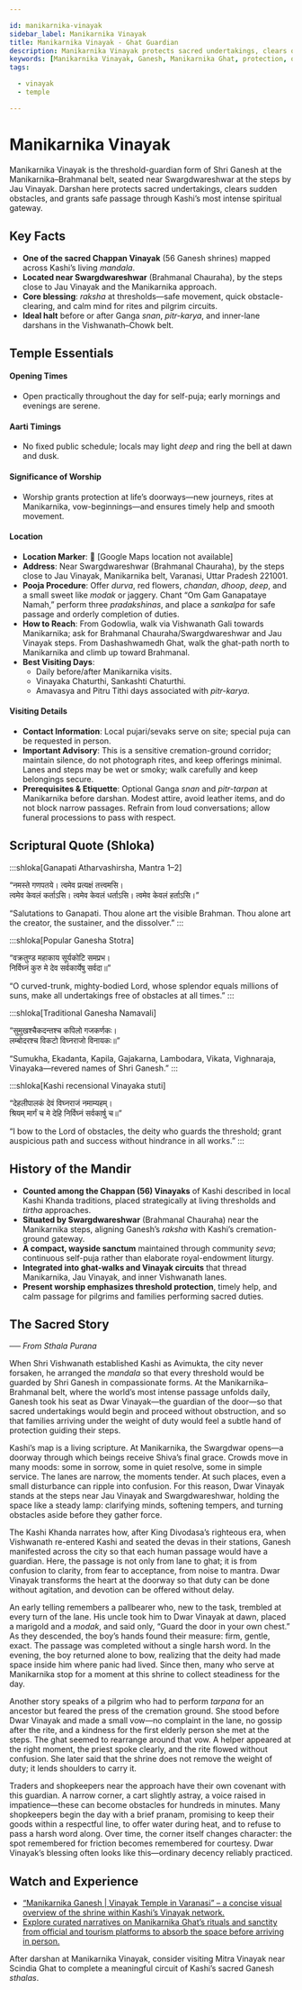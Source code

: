 ```yaml
---

id: manikarnika-vinayak
sidebar_label: Manikarnika Vinayak
title: Manikarnika Vinayak - Ghat Guardian
description: Manikarnika Vinayak protects sacred undertakings, clears obstacles, and grants safe passage through the spiritual gateway of Manikarnika Ghat.
keywords: [Manikarnika Vinayak, Ganesh, Manikarnika Ghat, protection, obstacles, safe passage]
tags:

  - vinayak
  - temple

---
```


# Manikarnika Vinayak

Manikarnika Vinayak is the threshold-guardian form of Shri Ganesh at the Manikarnika–Brahmanal belt, seated near Swargdwareshwar at the steps by Jau Vinayak. Darshan here protects sacred undertakings, clears sudden obstacles, and grants safe passage through Kashi’s most intense spiritual gateway.

## Key Facts

  * **One of the sacred Chappan Vinayak** (56 Ganesh shrines) mapped across Kashi’s living *mandala*.
  * **Located near Swargdwareshwar** (Brahmanal Chauraha), by the steps close to Jau Vinayak and the Manikarnika approach.
  * **Core blessing**: *raksha* at thresholds—safe movement, quick obstacle-clearing, and calm mind for rites and pilgrim circuits.
  * **Ideal halt** before or after Ganga *snan*, *pitr-karya*, and inner-lane darshans in the Vishwanath–Chowk belt.

## Temple Essentials

#### Opening Times

  * Open practically throughout the day for self-puja; early mornings and evenings are serene.

#### Aarti Timings

  * No fixed public schedule; locals may light *deep* and ring the bell at dawn and dusk.

#### Significance of Worship

  * Worship grants protection at life’s doorways—new journeys, rites at Manikarnika, vow-beginnings—and ensures timely help and smooth movement.

#### Location

  * **Location Marker**: 📍 [Google Maps location not available]
  * **Address**: Near Swargdwareshwar (Brahmanal Chauraha), by the steps close to Jau Vinayak, Manikarnika belt, Varanasi, Uttar Pradesh 221001.
  * **Pooja Procedure**: Offer *durva*, red flowers, *chandan*, *dhoop*, *deep*, and a small sweet like *modak* or jaggery. Chant “Om Gam Ganapataye Namah,” perform three *pradakshinas*, and place a *sankalpa* for safe passage and orderly completion of duties.
  * **How to Reach**: From Godowlia, walk via Vishwanath Gali towards Manikarnika; ask for Brahmanal Chauraha/Swargdwareshwar and Jau Vinayak steps. From Dashashwamedh Ghat, walk the ghat-path north to Manikarnika and climb up toward Brahmanal.
  * **Best Visiting Days**:
      * Daily before/after Manikarnika visits.
      * Vinayaka Chaturthi, Sankashti Chaturthi.
      * Amavasya and Pitru Tithi days associated with *pitr-karya*.

#### Visiting Details

  * **Contact Information**: Local pujari/sevaks serve on site; special puja can be requested in person.
  * **Important Advisory**: This is a sensitive cremation-ground corridor; maintain silence, do not photograph rites, and keep offerings minimal. Lanes and steps may be wet or smoky; walk carefully and keep belongings secure.
  * **Prerequisites & Etiquette**: Optional Ganga *snan* and *pitr-tarpan* at Manikarnika before darshan. Modest attire, avoid leather items, and do not block narrow passages. Refrain from loud conversations; allow funeral processions to pass with respect.

## Scriptural Quote (Shloka)

:::shloka[Ganapati Atharvashirsha, Mantra 1–2]

“नमस्ते गणपतये। त्वमेव प्रत्यक्षं तत्त्वमसि। <br/> त्वमेव केवलं कर्ताऽसि। त्वमेव केवलं धर्ताऽसि। त्वमेव केवलं हर्ताऽसि।”

“Salutations to Ganapati. Thou alone art the visible Brahman. Thou alone art the creator, the sustainer, and the dissolver.”
:::

:::shloka[Popular Ganesha Stotra]

“वक्रतुण्ड महाकाय सूर्यकोटि समप्रभ। <br/>
निर्विघ्नं कुरु मे देव सर्वकार्येषु सर्वदा॥”

“O curved-trunk, mighty-bodied Lord, whose splendor equals millions of suns, make all undertakings free of obstacles at all times.”
:::

:::shloka[Traditional Ganesha Namavali]

“सुमुखश्चैकदन्तश्च कपिलो गजकर्णकः। <br/>
लम्बोदरश्च विकटो विघ्नराजो विनायकः॥”

“Sumukha, Ekadanta, Kapila, Gajakarna, Lambodara, Vikata, Vighnaraja, Vinayaka—revered names of Shri Ganesh.”
:::

:::shloka[Kashi recensional Vinayaka stuti]

“देहलीपालकं देवं विघ्नराजं नमाम्यहम्। <br/>
श्रियम् मार्गं च मे देहि निर्विघ्नं सर्वकार्षु च॥”

“I bow to the Lord of obstacles, the deity who guards the threshold; grant auspicious path and success without hindrance in all works.”
:::

## History of the Mandir

  * **Counted among the Chappan (56) Vinayaks** of Kashi described in local Kashi Khanda traditions, placed strategically at living thresholds and *tirtha* approaches.
  * **Situated by Swargdwareshwar** (Brahmanal Chauraha) near the Manikarnika steps, aligning Ganesh’s *raksha* with Kashi’s cremation-ground gateway.
  * **A compact, wayside sanctum** maintained through community *seva*; continuous self-puja rather than elaborate royal-endowment liturgy.
  * **Integrated into ghat-walks and Vinayak circuits** that thread Manikarnika, Jau Vinayak, and inner Vishwanath lanes.
  * **Present worship emphasizes threshold protection**, timely help, and calm passage for pilgrims and families performing sacred duties.

## The Sacred Story

*── From Sthala Purana*

When Shri Vishwanath established Kashi as Avimukta, the city never forsaken, he arranged the *mandala* so that every threshold would be guarded by Shri Ganesh in compassionate forms. At the Manikarnika–Brahmanal belt, where the world’s most intense passage unfolds daily, Ganesh took his seat as Dwar Vinayak—the guardian of the door—so that sacred undertakings would begin and proceed without obstruction, and so that families arriving under the weight of duty would feel a subtle hand of protection guiding their steps.

Kashi’s map is a living scripture. At Manikarnika, the Swargdwar opens—a doorway through which beings receive Shiva’s final grace. Crowds move in many moods: some in sorrow, some in quiet resolve, some in simple service. The lanes are narrow, the moments tender. At such places, even a small disturbance can ripple into confusion. For this reason, Dwar Vinayak stands at the steps near Jau Vinayak and Swargdwareshwar, holding the space like a steady lamp: clarifying minds, softening tempers, and turning obstacles aside before they gather force.

The Kashi Khanda narrates how, after King Divodasa’s righteous era, when Vishwanath re-entered Kashi and seated the devas in their stations, Ganesh manifested across the city so that each human passage would have a guardian. Here, the passage is not only from lane to ghat; it is from confusion to clarity, from fear to acceptance, from noise to mantra. Dwar Vinayak transforms the heart at the doorway so that duty can be done without agitation, and devotion can be offered without delay.

An early telling remembers a pallbearer who, new to the task, trembled at every turn of the lane. His uncle took him to Dwar Vinayak at dawn, placed a marigold and a *modak*, and said only, “Guard the door in your own chest.” As they descended, the boy’s hands found their measure: firm, gentle, exact. The passage was completed without a single harsh word. In the evening, the boy returned alone to bow, realizing that the deity had made space inside him where panic had lived. Since then, many who serve at Manikarnika stop for a moment at this shrine to collect steadiness for the day.

Another story speaks of a pilgrim who had to perform *tarpana* for an ancestor but feared the press of the cremation ground. She stood before Dwar Vinayak and made a small vow—no complaint in the lane, no gossip after the rite, and a kindness for the first elderly person she met at the steps. The ghat seemed to rearrange around that vow. A helper appeared at the right moment, the priest spoke clearly, and the rite flowed without confusion. She later said that the shrine does not remove the weight of duty; it lends shoulders to carry it.

Traders and shopkeepers near the approach have their own covenant with this guardian. A narrow corner, a cart slightly astray, a voice raised in impatience—these can become obstacles for hundreds in minutes. Many shopkeepers begin the day with a brief pranam, promising to keep their goods within a respectful line, to offer water during heat, and to refuse to pass a harsh word along. Over time, the corner itself changes character: the spot remembered for friction becomes remembered for courtesy. Dwar Vinayak’s blessing often looks like this—ordinary decency reliably practiced.

## Watch and Experience

  * [“Manikarnika Ganesh | Vinayak Temple in Varanasi” – a concise visual overview of the shrine within Kashi’s Vinayak network.](https://www.youtube.com/watch?v=OXdR_BnIWd0)
  * [Explore curated narratives on Manikarnika Ghat’s rituals and sanctity from official and tourism platforms to absorb the space before arriving in person.](https://www.incredibleindia.gov.in/en/uttar-pradesh/varanasi/manikarnika-ghat)

After darshan at Manikarnika Vinayak, consider visiting Mitra Vinayak near Scindia Ghat to complete a meaningful circuit of Kashi’s sacred Ganesh *sthalas*.